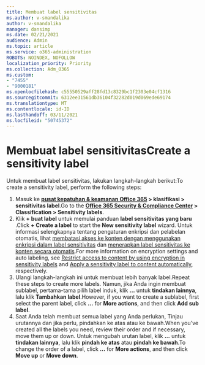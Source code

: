 ```yaml
---
title: Membuat label sensitivitas
ms.author: v-smandalika
author: v-smandalika
manager: dansimp
ms.date: 02/21/2021
audience: Admin
ms.topic: article
ms.service: o365-administration
ROBOTS: NOINDEX, NOFOLLOW
localization_priority: Priority
ms.collection: Adm_O365
ms.custom:
- "7455"
- "9000181"
ms.openlocfilehash: c55550529aff28fd13c8329bc1f2303e04cf1316
ms.sourcegitcommit: 6312ee31561db36104f32282d019d069ede69174
ms.translationtype: MT
ms.contentlocale: id-ID
ms.lasthandoff: 03/11/2021
ms.locfileid: "50745372"
---
```

# <a name="create-a-sensitivity-label"></a><span data-ttu-id="12e08-102">Membuat label sensitivitas</span><span class="sxs-lookup"><span data-stu-id="12e08-102">Create a sensitivity label</span></span>

<span data-ttu-id="12e08-103">Untuk membuat label sensitivitas, lakukan langkah-langkah berikut:</span><span class="sxs-lookup"><span data-stu-id="12e08-103">To create a sensitivity label, perform the following steps:</span></span>

1. <span data-ttu-id="12e08-104">Masuk ke **[pusat kepatuhan & keamanan Office 365](https://sip.protection.office.com/) > klasifikasi > sensitivitas label**.</span><span class="sxs-lookup"><span data-stu-id="12e08-104">Go to the **[Office 365 Security & Compliance Center](https://sip.protection.office.com/) > Classification > Sensitivity labels**.</span></span>
2. <span data-ttu-id="12e08-105">Klik **+ buat label** untuk memulai panduan **label sensitivitas yang baru** .</span><span class="sxs-lookup"><span data-stu-id="12e08-105">Click **+ Create a label** to start the **New sensitivity label** wizard.</span></span> <span data-ttu-id="12e08-106">Untuk informasi selengkapnya tentang pengaturan enkripsi dan pelabelan otomatis, lihat [membatasi akses ke konten dengan menggunakan enkripsi dalam label sensitivitas](https://docs.microsoft.com/microsoft-365/compliance/encryption-sensitivity-labels) dan [menerapkan label sensitivitas ke konten secara otomatis](https://docs.microsoft.com/microsoft-365/compliance/apply-sensitivity-label-automatically).</span><span class="sxs-lookup"><span data-stu-id="12e08-106">For more information on encryption settings and auto labeling, see [Restrict access to content by using encryption in sensitivity labels](https://docs.microsoft.com/microsoft-365/compliance/encryption-sensitivity-labels) and [Apply a sensitivity label to content automatically](https://docs.microsoft.com/microsoft-365/compliance/apply-sensitivity-label-automatically), respectively.</span></span>
3. <span data-ttu-id="12e08-107">Ulangi langkah-langkah ini untuk membuat lebih banyak label.</span><span class="sxs-lookup"><span data-stu-id="12e08-107">Repeat these steps to create more labels.</span></span> <span data-ttu-id="12e08-108">Namun, jika Anda ingin membuat sublabel, pertama-tama pilih label induk, klik **...** untuk **tindakan lainnya**, lalu klik **Tambahkan label**.</span><span class="sxs-lookup"><span data-stu-id="12e08-108">However, if you want to create a sublabel, first select the parent label, click **...** for **More actions**, and then click **Add sub label**.</span></span>
4. <span data-ttu-id="12e08-109">Saat Anda telah membuat semua label yang Anda perlukan, Tinjau urutannya dan jika perlu, pindahkan ke atas atau ke bawah.</span><span class="sxs-lookup"><span data-stu-id="12e08-109">When you've created all the labels you need, review their order and if necessary, move them up or down.</span></span> <span data-ttu-id="12e08-110">Untuk mengubah urutan label, klik **...** untuk **tindakan lainnya**, lalu klik **pindah ke atas** atau **pindah ke bawah**.</span><span class="sxs-lookup"><span data-stu-id="12e08-110">To change the order of a label, click **...** for **More actions**, and then click **Move up** or **Move down**.</span></span> 
